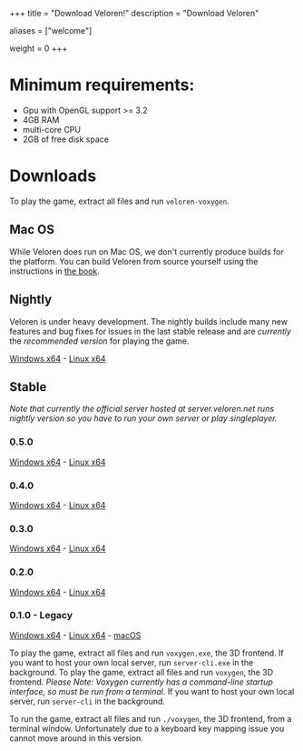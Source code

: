 +++
title = "Download Veloren!"
description = "Download Veloren"

aliases = ["welcome"]

weight = 0
+++

# Minimum requirements:
- Gpu with OpenGL support >= 3.2
- 4GB RAM
- multi-core CPU
- 2GB of free disk space

# Downloads

To play the game, extract all files and run `veloren-voxygen`.

## Mac OS
While Veloren does run on Mac OS, we don't currently produce builds for the platform. You can build Veloren from source yourself using the instructions in [the book](https://book.veloren.net).

## Nightly

Veloren is under heavy development. The nightly builds include many new features and bug fixes for issues in the last stable release and are *currently* the *recommended version* for playing the game.

[Windows x64](https://download.veloren.net/latest/windows) -
[Linux x64](https://download.veloren.net/latest/linux)

## Stable

*Note that currently the official server hosted at server.veloren.net runs nightly version so you have to run your own server or play singleplayer.*

### 0.5.0

[Windows x64](https://veloren.sfo2.cdn.digitaloceanspaces.com/releases/0.5.0-windows.zip) - 
[Linux x64](https://veloren.sfo2.cdn.digitaloceanspaces.com/releases/0.5.0-linux.tar.gz)

### 0.4.0

[Windows x64](https://veloren.sfo2.cdn.digitaloceanspaces.com/releases/0.4.0-windows.zip) - 
[Linux x64](https://veloren.sfo2.cdn.digitaloceanspaces.com/releases/0.4.0-linux.tar.gz)

### 0.3.0

[Windows x64](https://veloren.sfo2.cdn.digitaloceanspaces.com/releases/0.3.0-windows.zip) - 
[Linux x64](https://veloren.sfo2.cdn.digitaloceanspaces.com/releases/0.3.0-linux.tar.gz)

### 0.2.0

[Windows x64](https://veloren.sfo2.cdn.digitaloceanspaces.com/releases/0.2.0-windows.zip) -
[Linux x64](https://veloren.sfo2.cdn.digitaloceanspaces.com/releases/0.2.0-linux.tar.gz)

### 0.1.0 - Legacy

[Windows x64](https://gitlab.com/veloren/game/-/jobs/artifacts/v0.1.0/download?job=stable-windows-optimized) -
[Linux x64](https://gitlab.com/veloren/game/-/jobs/artifacts/v0.1.0/download?job=stable-linux-optimized) -
[macOS](/download/macos.zip)

To play the game, extract all files and run `voxygen.exe`, the 3D frontend.
If you want to host your own local server, run `server-cli.exe` in the background.
To play the game, extract all files and run `voxygen`, the 3D frontend.
*Please Note: Voxygen currently has a command-line startup interface, so must be run from a terminal.*
If you want to host your own local server, run `server-cli` in the background.

To run the game, extract all files and run `./voxygen`, the 3D frontend, from a terminal window.
Unfortunately due to a keyboard key mapping issue you cannot move around in this version.
